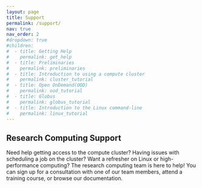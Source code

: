 ```yaml
---
layout: page
title: Support
permalink: /support/
nav: true
nav_order: 2
#dropdown: true
#children:
#  - title: Getting Help
#    permalink: get_help
#  - title: Preliminaries
#    permalink: preliminaries
#  - title: Introduction to using a compute cluster
#    permalink: cluster_tutorial
#  - title: Open OnDemand(OOD)
#    permalink: ood_tutorial
#  - title: Globus
#    permalink: globus_tutorial
#  - title: Introduction to the Linux command-line
#    permalink: linux_tutorial
---
```


## Research Computing Support

Need help getting access to the compute cluster? Having issues with scheduling a job on the cluster? Want a refresher on Linux or high-performance computing? The research computing team is here to help! You can sign up for a consultation with one of our team members, attend a training course, or browse our documentation.